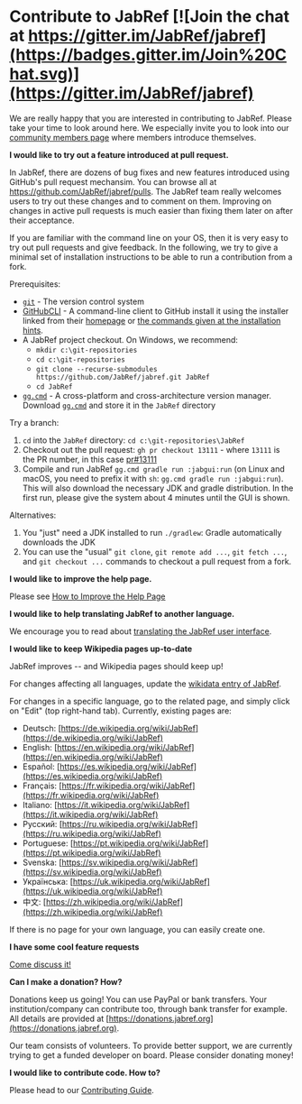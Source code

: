 # Contribute to JabRef [![Join the chat at https://gitter.im/JabRef/jabref](https://badges.gitter.im/Join%20Chat.svg)](https://gitter.im/JabRef/jabref)

We are really happy that you are interested in contributing to JabRef. Please take your time to look around here. We especially invite you to look into our [community members page](https://discourse.jabref.org/t/community-members/1868?u=koppor) where members introduce themselves.

**I would like to try out a feature introduced at pull request.**

In JabRef, there are dozens of bug fixes and new features introduced using GitHub's pull request mechansim.
You can browse all at <https://github.com/JabRef/jabref/pulls>.
The JabRef team really welcomes users to try out these changes and to comment on them.
Improving on changes in active pull requests is much easier than fixing them later on after their acceptance.

If you are familiar with the command line on your OS, then it is very easy to try out pull requests and give feedback.
In the following, we try to give a minimal set of installation instructions to be able to run a contribution from a fork.

Prerequisites:

- [`git`](https://git-scm.com/) - The version control system
- [GitHubCLI](https://cli.github.com/) - A command-line client to GitHub install it using the installer linked from their [homepage]((https://cli.github.com/)) or [the commands given at the installation hints](https://github.com/cli/cli#installation).
- A JabRef project checkout. On Windows, we recommend:
  - `mkdir c:\git-repositories`
  - `cd c:\git-repositories`
  - `git clone --recurse-submodules https://github.com/JabRef/jabref.git JabRef`
  - `cd JabRef`
- [`gg.cmd`](https://github.com/eirikb/gg) - A cross-platform and cross-architecture version manager. Download [`gg.cmd`](https://github.com/eirikb/gg/releases/latest/download/gg.cmd) and store it in the `JabRef` directory

Try a branch:

1. `cd` into the `JabRef` directory: `cd c:\git-repositories\JabRef`
2. Checkout out the pull request: `gh pr checkout 13111` - where `13111` is the PR number, in this case [pr#13111](https://github.com/JabRef/jabref/pull/13111)
3. Compile and run JabRef `gg.cmd gradle run :jabgui:run` (on Linux and macOS, you need to prefix it with `sh`: `gg.cmd gradle run :jabgui:run`). This will also download the necessary JDK and gradle distribution. In the first run, please give the system about 4 minutes until the GUI is shown.

Alternatives:

1. You "just" need a JDK installed to run `./gradlew`: Gradle automatically downloads the JDK
2. You can use the "usual" `git clone`, `git remote add ...`, `git fetch ...`, and `git checkout ...` commands to checkout a pull request from a fork.

**I would like to improve the help page.**

Please see [How to Improve the Help Page](how-to-improve-the-help-page.md)

**I would like to help translating JabRef to another language.**

We encourage you to read about [translating the JabRef user interface](how-to-translate-the-ui.md).

**I would like to keep Wikipedia pages up-to-date**

JabRef improves -- and Wikipedia pages should keep up!

For changes affecting all languages, update the [wikidata entry of JabRef](https://www.wikidata.org/wiki/Q1676802).

For changes in a specific language, go to the related page, and simply click on "Edit" (top right-hand tab). Currently, existing pages are:

* Deutsch: [https://de.wikipedia.org/wiki/JabRef](https://de.wikipedia.org/wiki/JabRef)
* English: [https://en.wikipedia.org/wiki/JabRef](https://en.wikipedia.org/wiki/JabRef)
* Español: [https://es.wikipedia.org/wiki/JabRef](https://es.wikipedia.org/wiki/JabRef)
* Français: [https://fr.wikipedia.org/wiki/JabRef](https://fr.wikipedia.org/wiki/JabRef)
* Italiano: [https://it.wikipedia.org/wiki/JabRef](https://it.wikipedia.org/wiki/JabRef)
* Русский: [https://ru.wikipedia.org/wiki/JabRef](https://ru.wikipedia.org/wiki/JabRef)
* Portuguese: [https://pt.wikipedia.org/wiki/JabRef](https://pt.wikipedia.org/wiki/JabRef)
* Svenska: [https://sv.wikipedia.org/wiki/JabRef](https://sv.wikipedia.org/wiki/JabRef)
* Українська: [https://uk.wikipedia.org/wiki/JabRef](https://uk.wikipedia.org/wiki/JabRef)
* 中文: [https://zh.wikipedia.org/wiki/JabRef](https://zh.wikipedia.org/wiki/JabRef)

If there is no page for your own language, you can easily create one.

**I have some cool feature requests**

[Come discuss it!](http://discourse.jabref.org)

**Can I make a donation? How?**

Donations keep us going! You can use PayPal or bank transfers. Your institution/company can contribute too, through bank transfer for example. All details are provided at [https://donations.jabref.org](https://donations.jabref.org).

Our team consists of volunteers. To provide better support, we are currently trying to get a funded developer on board. Please consider donating money!

**I would like to contribute code. How to?**

Please head to our [Contributing Guide](https://github.com/JabRef/jabref/blob/main/CONTRIBUTING.md#contributing).

